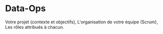 # Data-Ops
Votre projet (contexte et objectifs),
L'organisation de votre équipe (Scrum),
Les rôles attribués à chacun.
